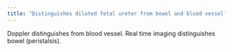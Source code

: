 ```yaml
---
title: "Distinguishes dilated fetal ureter from bowel and blood vessel?"
---
```

Doppler distinguishes from blood vessel. Real time imaging distinguishes bowel (peristalsis).

